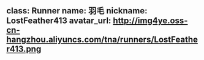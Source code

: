 class: Runner
name: 羽毛
nickname: LostFeather413
avatar_url: http://img4ye.oss-cn-hangzhou.aliyuncs.com/tna/runners/LostFeather413.png
---
